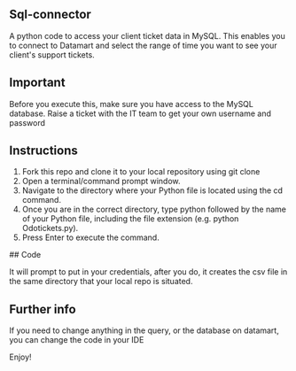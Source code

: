 ## Sql-connector
A python code to access your client ticket data in MySQL. This enables you to connect to Datamart and select the range of time you want to see your client's support tickets.

## Important
Before you execute this, make sure you have access to the MySQL database. Raise a ticket with the IT team to get your own username and password

## Instructions

1. Fork this repo and clone it to your local repository using git clone <HTTP or SSH url>
2. Open a terminal/command prompt window.
3. Navigate to the directory where your Python file is located using the cd command.
4. Once you are in the correct directory, type python followed by the name of your Python file, including the file extension (e.g. python Odotickets.py).
5. Press Enter to execute the command.

## Code

It will prompt to put in your credentials, after you do, it creates the csv file in the same directory that your local repo is situated.

## Further info

If you need to change anything in the query, or the database on datamart, you can change the code in your IDE

Enjoy!
